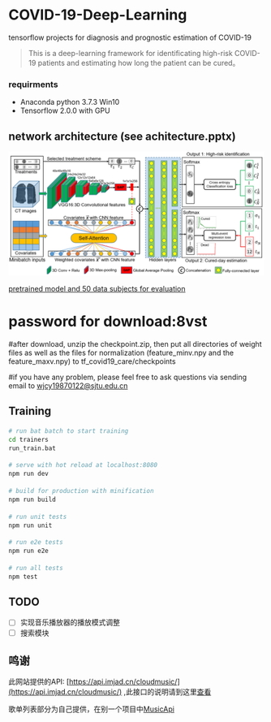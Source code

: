 # COVID-19-Deep-Learning
tensorflow projects for diagnosis and prognostic estimation of COVID-19

> This is a deep-learning framework for identificating high-risk COVID-19 patients and estimating how long the patient can be cured。

### requirments
- Anaconda python 3.7.3 Win10
- Tensorflow 2.0.0 with GPU

## network architecture (see achitecture.pptx)
![netwok architecture](tf_covid19_care/images/architecture.PNG)

[pretrained model and 50 data subjects for evaluation](https://pan.baidu.com/s/1ybZmR6LbXXFDVDoLKkSdlA)
# password for download:8vst
#after download, unzip the checkpoint.zip, then put all directories of weight files as well as the files for normalization (feature_minv.npy and the feature_maxv.npy) to tf_covid19_care/checkpoints

#if you have any problem, please feel free to ask questions via sending email to wjcy19870122@sjtu.edu.cn
## Training

``` bash
# run bat batch to start training 
cd trainers
run_train.bat

# serve with hot reload at localhost:8080
npm run dev

# build for production with minification
npm run build

# run unit tests
npm run unit

# run e2e tests
npm run e2e

# run all tests
npm test
```

## TODO

- [ ]  实现音乐播放器的播放模式调整
- [ ]  搜索模块

## 鸣谢

此网站提供的API: [https://api.imjad.cn/cloudmusic/](https://api.imjad.cn/cloudmusic/) ,此接口的说明请到这里[查看](https://api.imjad.cn/cloudmusic/index.html)

歌单列表部分为自己提供，在别一个项目中[MusicApi](https://github.com/javaSwing/MusicAPI)


